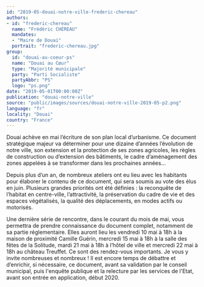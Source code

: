 ```yaml
---
id: "2019-05-douai-notre-ville-frederic-chereau"
authors:
- id: "frederic-chereau"
  name: "Frédéric CHÉREAU"
  mandates: 
  - "Maire de Douai"
  portrait: "frederic-chereau.jpg"
group:
  id: "douai-au-coeur-ps"
  name: "Douai au Cœur"
  type: "Majorité municipale"
  party: "Parti Socialiste"
  partyAbbr: "PS"
  logo: "ps.png"
date: "2019-05-01T00:00:00Z"
publication: "douai-notre-ville"
source: "public/images/sources/douai-notre-ville-2019-05-p2.png"
language: "fr"
locality: "Douai"
country: "France"
---
```


Douai achève en mai l’écriture de son plan local d’urbanisme. Ce document stratégique majeur va déterminer pour une dizaine d’années l’évolution de notre ville, son extension et la protection de ses zones agricoles, les règles de construction ou d’extension des bâtiments, le cadre d’aménagement des zones appelées à se transformer dans les prochaines années…

Depuis plus d’un an, de nombreux ateliers ont eu lieu avec les habitants pour élaborer le contenu de ce document, qui sera soumis au vote des élus en juin. Plusieurs grandes priorités ont été définies : la reconquête de l’habitat en centre-ville, l’attractivité, la préservation du cadre de vie et des espaces végétalisés, la qualité des déplacements, en modes actifs ou motorisés.

Une dernière série de rencontre, dans le courant du mois de mai, vous permettra de prendre connaissance du document complet, notamment de sa partie réglementaire. Elles auront lieu les vendredi 10 mai à 18h à la maison de proximité Camille Guérin, mercredi 15 mai à 18h à la salle des fêtes de la Solitude, mardi 21 mai à 18h à l’hôtel de ville et mercredi 22 mai à 18h au château Treuffet. Ce sont des rendez-vous importants. Je vous y invite nombreuses et nombreux ! Il est encore temps de débattre et d’enrichir, si nécessaire, ce document, avant sa validation par le conseil municipal, puis l'enquête publique et la relecture par les services de l'Etat, avant son entrée en application, début 2020.
